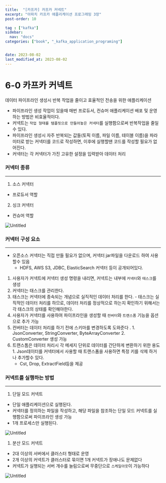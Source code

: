 ```yaml
---
title:  "[카프카] 카프카 커넥트"
excerpt: "아파치 카프카 애플리케이션 프로그래밍 3장"
post-order: 10

tag : ["kafka"]
sidebar:
  nav: "docs"
categories: ["book", "_kafka_application_programing"]


date: 2023-08-02
last_modified_at: 2023-08-02
---
```

# 6-0 카프카 커넥트


데이터 파이프라인 생성시 반복 작업을 줄이고 효율적인 전송을 위한 애플리케이션

- 파이프라인 생성 작업이 있을때 매번 프로듀서, 컨슈머 애플리케이션 배포 및 운영하는 방법은 비효율적이다.
- 커넥트는 `작업 형태를 템플릿으로 만들어놓은 커넥터`를 실행함으로써 반복작업을 줄일수 있다.
- 파이프라인 생성시 자주 반복되는 값들(토픽 이름, 파일 이름, 테이블 이름)을 파라미터로 받는 커넥터를 코드로 작성하면, 이후에 실행할땐 코드를 작성할 필요가 없어진다.
- 커넥터는 각 커넥터가 가진 고유한 설정을 입력받아 데이터 처리

### 커넥터 종류

---

1. 소스 커넥터
  - 프로듀서 역할
2. 싱크 커넥터
  - 컨슈머 역할
    
![Untitled](https://drive.google.com/uc?export=view&id=1ydwtIhWf-dL6M3fQinL5_5gbfiR2DGqD)

### 커넥터 구성 요소

---

- 오픈소스 커넥터는 직접 만들 필요가 없으며, 커넥터 jar파일을 다운로드 하여 사용할수 있음
  - HDFS, AWS S3, JDBC, ElasticSearch 커넥터 등이 공개되어있다.

1. 사용자가 커넥트에 커넥터 생성 명령을 내리면, 커넥트는 내부에 `커넥터`와 `태스크`를 생성
  1. 커넥터는 태스크를 관리한다.
  2. 태스크는 커넥터에 종속되는 개념으로 실직적인 데이터 처리를 한다.
    - 태스크는 실직적인 데이터 처리를 하므로, 데이터 처리를 정상적으로 하는지 확인하기 위해서는 각 태스크의 상태를 확인해야한다.
2. 사용자가 커넥터를 사용하여 파이프라인을 생성할 때 `컨버터`와 `트랜스폼` 기능을 옵션으로 추가 가능
  1. 컨버터는 데이터 처리를 하기 전에 스키마를 변경하도록 도와준다 .
    1. JsonConverter, StringConverter, ByteArrayConverter
    2. CustomConverter 생성 가능
  2. 트랜스톰은 데이터 처리시 각 메세지 단위로 데이터를 간단하게 변환하기 위한 용도
    1. Json데이터를 커넥터에서 사용할 때 트랜스폼을 사용하면 특정 키를 삭제 하거나 추가할수 있다.
      - Cst, Drop, ExtractField등을 제공


### 커넥트를 실행하는 방법

---

1. 단일 모드 커넥트
- 단일 애플리케이션으로 실행된다.
- 커넥터를 정의하는 파일을 작성하고, 해당 파일을 참조하는 단일 모드 커넥트를 실행함으로써 파이프라인 생성 가능
- 1개 프로세스만 실행된다.

![Untitled](https://drive.google.com/uc?export=view&id=1M2M1XicfiqgE7iwFL5VCRZpYTY54iEdu)

1. 분산 모드 커넥트
- 2대 이상의 서버에서 클러스터 형태로 운영
- 2개 이상의 커넥트가 클러스터로 묶이면 1개 커넥트가 장애나도 문제없다
- 커넥트가 실행되는 서버 개수를 늘림으로써 무중단으로 `스케일아웃`이 가능하다

![Untitled](https://drive.google.com/uc?export=view&id=1L89CPRVA7XPyZaB83dZVeJB5aKN7JqCq)